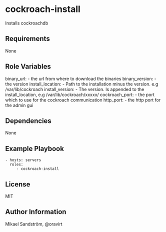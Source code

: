 cockroach-install
=========

Installs cockroachdb

Requirements
------------

None

Role Variables
--------------
binary_url:         - the url from where to download the binaries
binary_version:     - the version
install_location:   - Path to the installation minus the version. e.g /var/lib/cockroach
install_version:    - The version. Is appended to the install_location, e.g /var/lib/cockroach/xxxxx/
cockroach_port:     - the port which to use for the cockroach communication
http_port:          - the http port for the admin gui

Dependencies
------------

None

Example Playbook
----------------

    - hosts: servers
      roles:
         - cockroach-install

License
-------

MIT

Author Information
------------------

Mikael Sandström, @oravirt
